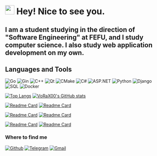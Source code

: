<h1><img src="https://emojis.slackmojis.com/emojis/images/1531849430/4246/blob-sunglasses.gif?1531849430" width="30"/> Hey! Nice to see you.</h1>


## I am a student studying in the direction of "Software Engineering" at FEFU, and I study computer science. I also study web application development on my own.

## Languages and Tools
![Go](https://img.shields.io/badge/Golang-black?style=for-the-badge&logo=go)
![Gin](https://img.shields.io/badge/Gin-black?style=for-the-badge&logo=gin)
![C++](https://img.shields.io/badge/C++-black?style=for-the-badge&logo=C%2b%2b&logoColor=3b5998)
![Qt](https://img.shields.io/badge/Qt-black?style=for-the-badge&logo=Qt)
![CMake](https://img.shields.io/badge/CMake-black?style=for-the-badge&logo=CMake)
![C#](https://img.shields.io/badge/C%23-black?style=for-the-badge&logo=dotnet&logoColor=baacc7)
![ASP.NET](https://img.shields.io/badge/ASP.NET-black?style=for-the-badge&logo=dotnet&logoColor=baacc7)
![Python](https://img.shields.io/badge/Python-black?style=for-the-badge&logo=python)
![Django](https://img.shields.io/badge/Django-black?style=for-the-badge&logo=django&logoColor=green)
![SQL](https://img.shields.io/badge/SQL-black?style=for-the-badge&logo=postgresql)
![Docker](https://img.shields.io/badge/Docker-black?style=for-the-badge&logo=docker&logoColor=blue)

[![Top Langs](https://github-readme-stats.vercel.app/api/top-langs/?username=VoRaX00&theme=tokyonight&layout=donut&hide=HTML,CSS,JavaScript,Makefile)](https://github.com/anuraghazra/github-readme-stats)
[![VoRaX00's GitHub stats](https://github-readme-stats.vercel.app/api?username=VoRaX00&show_icons=true&theme=tokyonight&hide=issues&line_height=34)](https://github.com/anuraghazra/github-readme-stats)

[![Readme Card](https://github-readme-stats.vercel.app/api/pin/?username=VoRaX00&repo=URAL-REACT&theme=tokyonight)](https://github.com/VoRaX00/URAL-REACT)
[![Readme Card](https://github-readme-stats.vercel.app/api/pin/?username=VoRaX00&repo=homework_bot&theme=tokyonight)](https://github.com/VoRaX00/homework_bot)

[![Readme Card](https://github-readme-stats.vercel.app/api/pin/?username=VoRaX00&repo=Todo-App&theme=tokyonight)](https://github.com/VoRaX00/Todo-App)
[![Readme Card](https://github-readme-stats.vercel.app/api/pin/?username=VoRaX00&repo=URAL&theme=tokyonight)](https://github.com/VoRaX00/URAL)

[![Readme Card](https://github-readme-stats.vercel.app/api/pin/?username=VoRaX00&repo=Go-Jwt&theme=tokyonight)](https://github.com/VoRaX00/Go-Jwt)
[![Readme Card](https://github-readme-stats.vercel.app/api/pin/?username=VoRaX00&repo=Site-CV-server&theme=tokyonight)](https://github.com/VoRaX00/Site-CV-server)

### Where to find me ###
[![Github](https://img.shields.io/badge/Github-black?style=for-the-badge&logo=github)](https://github.com/VoRaX00)
[![Telegram](https://img.shields.io/badge/telegram-white?style=for-the-badge&logo=telegram)](https://t.me/NikitaKerzhakov)
[![Gmail](https://img.shields.io/badge/vk-blue?style=for-the-badge&logo=vk)](https://vk.com/kerzhakov)
